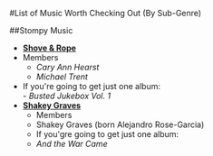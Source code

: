 #List of Music Worth Checking Out (By Sub-Genre)

##Stompy Music
- **[Shove & Rope](https://en.wikipedia.org/wiki/Shovels_%26_Rope)**  
 - Members  
    - *Cary Ann Hearst*  
    - *Michael Trent*   
  -  If you're going to get just one album:  
    -  *Busted Jukebox Vol. 1*
- **[Shakey Graves](https://en.wikipedia.org/wiki/Shakey_Graves)**  
    -  Members
     -  Shakey Graves (born Alejandro Rose-Garcia)
    - If you'gre going to get just one album:
     - *And the War Came* 
